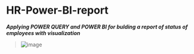 # HR-Power-BI-report
***Applying POWER QUERY and POWER BI for bulding a report of status of employees with visualization***
>![image](https://user-images.githubusercontent.com/125122257/230604084-c31dcaf8-a31d-4b60-9299-e0d8fd495775.png)

